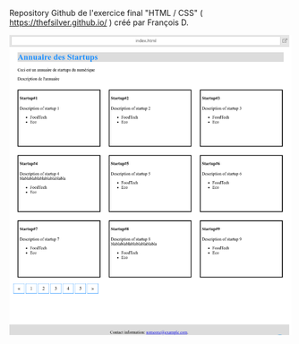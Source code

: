 Repository Github de l'exercice final "HTML / CSS" ( https://thefsilver.github.io/ ) créé par François D.

![Template du résultat final à obtenir](template.png)
